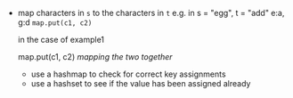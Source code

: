 - map characters in `s` to the characters in `t`
  e.g. in s = "egg", t = "add"
  e:a, g:d
  `map.put(c1, c2)`


  in the case of example1

  map.put(c1, c2) *mapping the two together*
  - use a hashmap to check for correct key assignments
  - use a hashset to see if the value has been assigned already